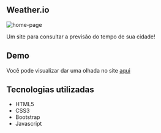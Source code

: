 ## Weather.io

![home-page](https://raw.github.com/carloseduardofdelima/weather-site/master/home.PNG)

Um site para consultar a previsão do tempo de sua cidade!


## Demo
Você pode visualizar dar uma olhada no site [aqui](https://ecstatic-shannon-82e55d.netlify.app/)


## Tecnologias utilizadas

* HTML5
* CSS3
* Bootstrap
* Javascript